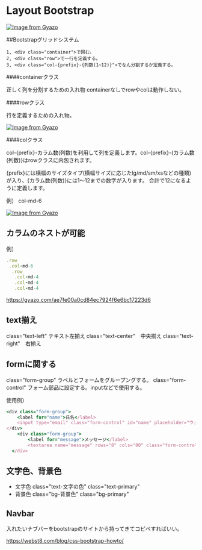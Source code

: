 # Layout Bootstrap

[![Image from Gyazo](https://i.gyazo.com/abe1a97779158ffa284dc925eaa2b5a0.png)](https://gyazo.com/abe1a97779158ffa284dc925eaa2b5a0)

##Bootstrapグリッドシステム

```
1, <div class="container">で囲む。
2, <div class="row">で一行を定義する。
3, <div class="col-{prefix}-{列数(1~12)}">でなん分割するか定義する。
```
####containerクラス

正しく列を分割するための入れ物
containerなしでrowやcolは動作しない。

####rowクラス

行を定義するための入れ物。

[![Image from Gyazo](https://i.gyazo.com/70ae066c06731c9a1ffdfd1c762bb081.png)](https://gyazo.com/70ae066c06731c9a1ffdfd1c762bb081)

####colクラス

col-{prefix}-カラム数(列数)を利用して列を定義します。col-{prefix}-{カラム数(列数)}はrowクラスに内包されます。

{prefix}には横幅のサイズタイプ(横幅サイズに応じたlg/md/sm/xsなどの種類)が入り、{カラム数(列数)}には1〜12までの数字が入ります。
合計で12になるように定義します。

 例）
 col-md-6


[![Image from Gyazo](https://i.gyazo.com/9ef46a0c79165a6660329af0a30b9032.png)](https://gyazo.com/9ef46a0c79165a6660329af0a30b9032)


## カラムのネストが可能

例）
```ruby
.row
 .col-md-6
  .row
   .col-md-4
   .col-md-4
   .col-md-4
```
https://gyazo.com/ae7fe00a0cd84ec7924f6e6bc17223d6


## text揃え

class="text-left" テキスト左揃え
class="text-center"　中央揃え
class="text-right"　右揃え


## formに関する

class="form-group"  ラベルとフォームをグループングする。
class="form-control" フォーム部品に設定する。inputなどで使用する。

使用例）

```ruby
<div class="form-group">
    <label for="name">氏名</label>
    <input type="email" class="form-control" id="name" placeholder="ウェブスト太郎">
</div>
	<div class="form-group">
		<label for="message">メッセージ</label>
		<textarea name="message" rows="8" cols="80" class="form-control"></textarea>
  </div>
```

## 文字色、背景色

* 文字色
class="text-文字の色"
class="text-primary"
* 背景色
class="bg-背景色"
class="bg-primary"

## Navbar

入れたいナブバーをbootstrapのサイトから持ってきてコピペすればいい。



https://webst8.com/blog/css-bootstrap-howto/
